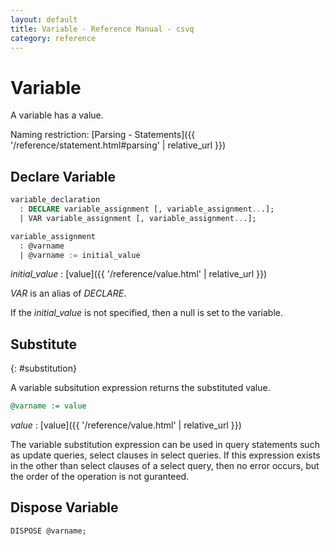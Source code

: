 ```yaml
---
layout: default
title: Variable - Reference Manual - csvq
category: reference
---
```


# Variable

A variable has a value. 

Naming restriction: [Parsing - Statements]({{ '/reference/statement.html#parsing' | relative_url }})

## Declare Variable

```sql
variable_declaration
  : DECLARE variable_assignment [, variable_assignment...];
  | VAR variable_assignment [, variable_assignment...];

variable_assignment
  : @varname
  | @varname := initial_value
```

_initial_value_
: [value]({{ '/reference/value.html' | relative_url }})


_VAR_ is an alias of _DECLARE_.

If the _initial_value_ is not specified, then a null is set to the variable. 

## Substitute
{: #substitution}

A variable subsitution expression returns the substituted value.

```sql
@varname := value
```

_value_
: [value]({{ '/reference/value.html' | relative_url }})


The variable substitution expression can be used in query statements such as update queries, select clauses in select queries. 
If this expression exists in the other than select clauses of a select query, then no error occurs, but the order of the operation is not guranteed.


##  Dispose Variable

```sql
DISPOSE @varname;
```
